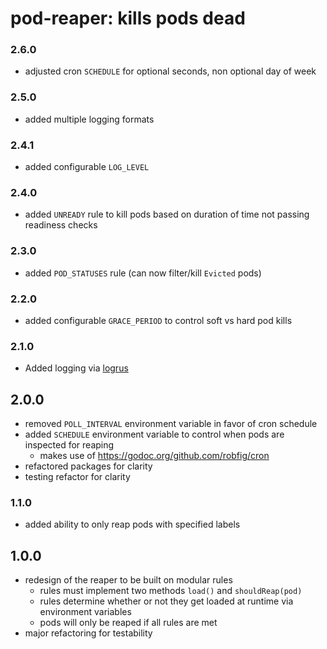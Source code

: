 # pod-reaper: kills pods dead

### 2.6.0
- adjusted cron `SCHEDULE` for optional seconds, non optional day of week

### 2.5.0
- added multiple logging formats

### 2.4.1
- added configurable `LOG_LEVEL`

### 2.4.0
- added `UNREADY` rule to kill pods based on duration of time not passing readiness checks

### 2.3.0
- added `POD_STATUSES` rule (can now filter/kill `Evicted` pods)

### 2.2.0
- added configurable `GRACE_PERIOD` to control soft vs hard pod kills

### 2.1.0
- Added logging via [logrus](https://github.com/sirupsen/logrus)

## 2.0.0
- removed `POLL_INTERVAL` environment variable in favor of cron schedule
- added `SCHEDULE` environment variable to control when pods are inspected for reaping
  - makes use of https://godoc.org/github.com/robfig/cron
- refactored packages for clarity
- testing refactor for clarity
### 1.1.0
- added ability to only reap pods with specified labels

## 1.0.0
- redesign of the reaper to be built on modular rules
  - rules must implement two methods `load()` and `shouldReap(pod)`
  - rules determine whether or not they get loaded at runtime via environment variables
  - pods will only be reaped if all rules are met
- major refactoring for testability
